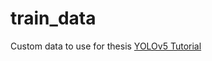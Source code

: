 # train_data

Custom data to use for thesis
<a href="https://github.com/ultralytics/yolov5">YOLOv5 Tutorial</a>
